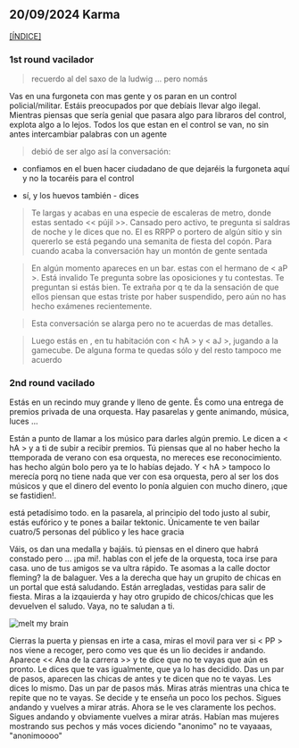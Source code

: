 ## 20/09/2024 Karma

[[ÍNDICE]](#sueños-por-editar)

### 1st round vacilador

> recuerdo al del saxo de la ludwig ... pero nomás

Vas en una furgoneta con mas gente y os paran en un control policial/militar.
Estáis preocupados por que debíais llevar algo ilegal.
Mientras piensas que sería genial que pasara algo para libraros del control, explota algo a lo lejos.
Todos los que estan en el control se van, no sin antes intercambiar palabras con un agente

> debió de ser algo así la conversación:

- confiamos en el buen hacer ciudadano de que dejaréis la furgoneta aquí y no la tocaréis para el control

- sí, y los huevos también - dices


> Te largas y acabas en una especie de escaleras de metro, donde estas sentado << pújil >>.
Cansado pero activo, te pregunta si saldras de noche y le dices que no. El es RRPP o portero de algún sitio y sin quererlo se está pegando una semanita de fiesta del copón.
> Para cuando acaba la conversación hay un montón de gente sentada


> En algún momento apareces en un bar. estas con el hermano de < aP >. Está invalido
> Te pregunta sobre las oposiciones y tu contestas. Te preguntan si estás bien.
> Te extraña por q te da la sensación de que ellos piensan que estas triste por haber suspendido, pero aún no has hecho exámenes recientemente.

> Esta conversación se alarga pero no te acuerdas de mas detalles.

> Luego estás en , en tu habitación con < hA > y < aJ >, jugando a la gamecube.
> De alguna forma te quedas sólo y del resto tampoco me acuerdo


### 2nd round vacilado

Estás en un recindo muy grande y lleno de gente.
És como una entrega de premios privada de una orquesta.
Hay pasarelas y gente animando, música, luces ...

Están a punto de llamar a los músico para darles algún premio.
Le dicen a < hA > y a ti de subir a recibir premios. Tú piensas que al no haber hecho la ttemporada de verano con esa orquesta, no mereces ese reconocimiento. has hecho algún bolo pero ya te lo habías dejado. Y < hA > tampoco lo merecía porq no tiene nada que ver con esa orquesta, pero al ser los dos músicos y que el dinero del evento lo ponía alguien con mucho dinero, ¡que se fastidien!.

está petadísimo todo. en la pasarela, al principio del todo justo al subir, estás eufórico y te pones a bailar tektonic.
Únicamente  te ven bailar cuatro/5 personas del público y les hace gracia

Váis, os dan una medalla y bajáis.
tú piensas en el dinero que habrá constado pero ... ¡pa mi!. hablas con el jefe de la orquesta, toca irse para casa.
uno de tus amigos se va ultra rápido.
Te asomas a la calle doctor fleming? la de balaguer.
Ves a la derecha que hay un grupito de chicas en un portal que está saludando.
Están arregladas, vestidas para salir de fiesta.
Miras a la izqauierda y hay otro grupido de chicos/chicas que les devuelven el saludo.
Vaya, no te saludan a ti.


![melt my brain](https://raw.githubusercontent.com/ddavb/ddavb.github.io/master/_images/IMG_20180702.png)


Cierras la puerta y piensas en irte a casa, miras el movil para ver si < PP > nos viene a recoger, pero como ves que és un lio decides ir andando.
Aparece << Ana de la carrera >> y te dice que no te vayas que aún es pronto.
Le dices que te vas igualmente, que ya lo has decidido.
Das un par de pasos, aparecen las chicas de antes y te dicen que no te vayas.
Les dices lo mismo. Das un par de pasos más.
Miras atrás mientras una chica te repite que no te vayas. Se decide y te enseña un poco los pechos.
Sigues andando y vuelves a mirar atrás.
Ahora se le ves claramente los pechos. Sigues andando y obviamente vuelves a mirar atrás.
Habían mas mujeres mostrando sus pechos y más voces diciendo "anonimo" no te vayaaas, "anonimoooo"
  
 

